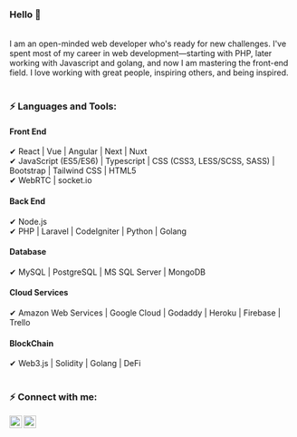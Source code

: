 ### Hello 👋

<br />
I am an open-minded web developer who's ready for new challenges. I've spent most of my career in web development—starting with PHP, later working with Javascript and golang, and now I am mastering the front-end field. I love working with great people, inspiring others, and being inspired.
<br />
<br />

### ⚡ Languages and Tools:

#### Front End 
   ✔ React | Vue | Angular | Next | Nuxt <br />
   ✔ JavaScript (ES5/ES6) | Typescript | CSS (CSS3, LESS/SCSS, SASS) | Bootstrap | Tailwind CSS | HTML5 <br />
   ✔ WebRTC | socket.io <br />
#### Back End
   ✔ Node.js <br />
   ✔ PHP | Laravel | CodeIgniter | Python | Golang <br />
#### Database
   ✔ MySQL | PostgreSQL | MS SQL Server | MongoDB <br />
#### Cloud Services
   ✔ Amazon Web Services | Google Cloud | Godaddy | Heroku | Firebase | Trello <br />
#### BlockChain
   ✔ Web3.js | Solidity | Golang | DeFi <br />
   <br />

### ⚡ Connect with me:

<a href="https://t.me/AlSmile0210" target="_blank"><img align="left" alt="social-media-profile | Telegram" width="22px" src="https://cdn.jsdelivr.net/npm/simple-icons@v3/icons/telegram.svg" /></a>
<a href="https://join.skype.com/invite/u7wpUCf5vKVC" target="_blank"><img align="left" alt="social-media-profile | Skype" width="22px" src="https://cdn.jsdelivr.net/npm/simple-icons@v3/icons/skype.svg" /></a>
<br />

<br />
